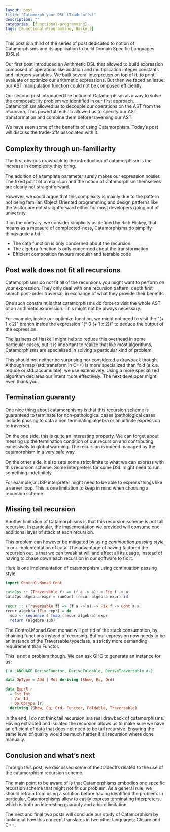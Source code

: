 ```yaml
---
layout: post
title: "Catamorph your DSL (Trade-offs)"
description: ""
categories: [functional-programming]
tags: [Functional-Programming, Haskell]
---
```


This post is a third of the series of post dedicated to notion of Catamorphisms and its application to build Domain Specific Languages (DSLs).

Our first post introduced an Arithmetic DSL that allowed to build expression composed of operations like addition and multiplication integer constants and integers variables. We built several interpreters on top of it, to print, evaluate or optimize our arithmetic expressions. But then we faced an issue: our AST manipulation function could not be composed efficiently.

Our second post introduced the notion of Catamorphism as a way to solve the composability problem we identified in our first approach. Catamorphism allowed us to decouple our operations on the AST from the recursion. This powerful technic allowed us to specify our AST transformation and combine them before traversing our AST.

We have seen some of the benefits of using Catamorphism. Today’s post will discuss the trade-offs associated with it.

## Complexity through un-familiarity

The first obvious drawback to the introduction of catamorphism is the increase in complexity they bring.

The addition of a template parameter surely makes our expression noisier. The fixed point of a recursion and the notion of Catamorphism themselves are clearly not straightforward.

However, we could argue that this complexity is mainly due to the pattern not being familiar. Object Oriented programming and design patterns like the Visitor are not straightforward either for most developers going out of university.

If on the contrary, we consider simplicity as defined by Rich Hickey, that means as a measure of complected-ness, Catamorphisms do simplify things quite a bit:

* The cata function is only concerned about the recursion
* The algebra function is only concerned about the transformation
* Efficient composition favours modular and testable code

## Post walk does not fit all recursions

Catamorphisms do not fit all of the recursions you might want to perform on your expression. They only deal with one recursion pattern, depth first search post-order traversal, in exchange of what they provide their benefits.

One such constraint is that catamorphisms do force to visit the whole AST of an arithmetic expression. This might not be always necessary.

For example, inside our optimize function, we might not need to visit the "(+ 1 x 2)" branch inside the expression "(* 0 (+ 1 x 2))" to deduce the output of the expression.

The laziness of Haskell might help to reduce this overhead in some particular cases, but it is important to realize that like most algorithms, Catamorphisms are specialised in solving a particular kind of problem.

This should not neither be surprising nor considered a drawback though. Although map (std::transform in C++) is more specialized than fold (a.k.a. reduce or std::accumulate), we use extensively. Using a more specialized algorithm declares our intent more effectively. The next developer might even thank you.

## Termination guaranty

One nice thing about catamorphisms is that this recursion scheme is guaranteed to terminate for non-pathological cases (pathological cases include passing to cata a non terminating algebra or an infinite expression to traverse).

On the one side, this is quite an interesting property. We can forget about messing up the termination condition of our recursion and contributing excessively to global warming. The recursion is indeed managed by the catamorphism in a very safe way.

On the other side, it also sets some strict limits to what we can express with this recursion scheme. Some interpreters for some DSL might need to run something indefinitely.

For example, a LISP interpreter might need to be able to express things like a server loop. This is one limitation to keep in mind when choosing a recursion scheme.

## Missing tail recursion

Another limitation of Catamorphisms is that this recursion scheme is not tail recursive. In particular, the implementation we provided will consume one additional layer of stack at each recursion.

This problem can however be mitigated by using _continuation passing style_ in our implementation of cata. The advantage of having factored the recursion out is that we can tweak at will and affect all its usage, instead of having to chase down each recursion in our software to fix it.

Here is one implementation of catamorphism using continuation passing style:

```hs
import Control.Monad.Cont

cataCps :: (Traversable f) => (f a -> a) -> Fix f -> a
cataCps algebra expr = runCont (recur algebra expr) id

recur :: (Traversable f) => (f a -> a) -> Fix f -> Cont a a
recur algebra (Fix expr) = do
  sub <- sequence $ fmap (recur algebra) expr
  return (algebra sub)
```

The Control.Monad.Cont monad will get rid of the stack consumption, by chaining functions instead of recursing. But our expression now needs to be an instance of the Traversable typeclass, a strictly more demanding requirement than Functor.

This is not a problem though. We can ask GHC to generate an instance for us:

```hs
{-# LANGUAGE DeriveFunctor, DeriveFoldable, DeriveTraversable #-}

data OpType = Add | Mul deriving (Show, Eq, Ord)

data ExprR r
  = Cst Int
  | Var Id
  | Op OpType [r]
  deriving (Show, Eq, Ord, Functor, Foldable, Traversable)
```

In the end, I do not think tail recursion is a real drawback of catamorphisms. Having extracted and isolated the recursion allows us to make sure we have an efficient of data that does not need to be tail recursive. Ensuring the same level of quality would be much harder if all recursion where done manually.

## Conclusion and what’s next

Through this post, we discussed some of the tradeoffs related to the use of the catamorphism recursion scheme.

The main point to be aware of is that Catamorphisms embodies one specific recursion scheme that might not fit our problem. As a general rule, we should refrain from using a solution before having identified the problem. In particular, Catamorphisms allow to easily express terminating interpreters, which is both an interesting guaranty and a hard limitation.

The next and final two posts will conclude our study of Catamorphism by looking at how this concept translates in two other languages: Clojure and C++.
